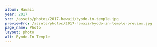 ```yaml
---
album: Hawaii
year: 2017
src: /assets/photos/2017-hawaii/byodo-in-temple.jpg
previewSrc: /assets/photos/2017-hawaii/byodo-in-temple-preview.jpg
page_name: Photo
layout: photo
alt: Byodo-In Temple
---
```


